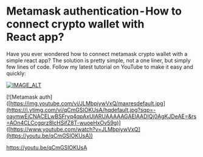 # Metamask authentication - How to connect crypto wallet with React app?

Have you ever wondered how to connect metamask crypto wallet with a simple react app?
The solution is pretty simple, not a one liner, but simply few lines of code.
Follow my latest tutorial on YouTube to make it easy and quickly:

[![IMAGE_ALT](https://i.ytimg.com/vi/qCmGSIOKUsA/hqdefault.jpg?sqp=-oaymwEjCNACELwBSFryq4qpAxUIARUAAAAAGAElAADIQj0AgKJDeAE=&rs=AOn4CLCcgqrz8IcHSifZ8T-wuoeHxOv59g)]([https://www.youtube.com/watch?v=UmX4kyB2wfg](https://youtu.be/qCmGSIOKUsA))


[![Metamask auth]
([https://img.youtube.com/vi/JLMbpiywVxQ/maxresdefault.jpg](https://i.ytimg.com/vi/qCmGSIOKUsA/hqdefault.jpg?sqp=-oaymwEjCNACELwBSFryq4qpAxUIARUAAAAAGAElAADIQj0AgKJDeAE=&rs=AOn4CLCcgqrz8IcHSifZ8T-wuoeHxOv59g)]
([https://www.youtube.com/watch?v=JLMbpiywVxQ](https://youtu.be/qCmGSIOKUsA))

https://youtu.be/qCmGSIOKUsA
